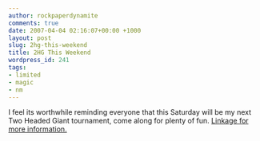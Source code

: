 ```yaml
---
author: rockpaperdynamite
comments: true
date: 2007-04-04 02:16:07+00:00 +1000
layout: post
slug: 2hg-this-weekend
title: 2HG This Weekend
wordpress_id: 241
tags:
- limited
- magic
- nm
---
```


I feel its worthwhile reminding everyone that this Saturday will be my next Two Headed Giant tournament, come along for plenty of fun. [Linkage for more information.](http://rockpaperdynamite.wordpress.com/2007/03/26/easter-giant-northern-magic-two-headed-giant/)
